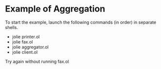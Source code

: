 # Example of Aggregation

To start the example, launch the following commands (in order) in separate shells.

- jolie printer.ol
- jolie fax.ol
- jolie aggregator.ol
- jolie client.ol

Try again without running fax.ol
